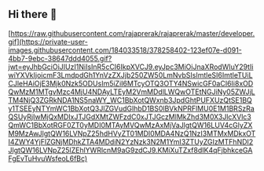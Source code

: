 ## Hi there 👋
[https://raw.githubusercontent.com/rajaprerak/rajaprerak/master/developer.gif](https://private-user-images.githubusercontent.com/184033518/378258402-123ef07e-d091-4bb7-9ebc-38647ddd4055.gif?jwt=eyJhbGciOiJIUzI1NiIsInR5cCI6IkpXVCJ9.eyJpc3MiOiJnaXRodWIuY29tIiwiYXVkIjoicmF3LmdpdGh1YnVzZXJjb250ZW50LmNvbSIsImtleSI6ImtleTUiLCJleHAiOjE3Mjk0Nzk5ODUsIm5iZiI6MTcyOTQ3OTY4NSwicGF0aCI6Ii8xODQwMzM1MTgvMzc4MjU4NDAyLTEyM2VmMDdlLWQwOTEtNGJiNy05ZWJjLTM4NjQ3ZGRkNDA1NS5naWY_WC1BbXotQWxnb3JpdGhtPUFXUzQtSE1BQy1TSEEyNTYmWC1BbXotQ3JlZGVudGlhbD1BS0lBVkNPRFlMU0E1M1BRSzRaQSUyRjIwMjQxMDIxJTJGdXMtZWFzdC0xJTJGczMlMkZhd3M0X3JlcXVlc3QmWC1BbXotRGF0ZT0yMDI0MTAyMVQwMzAxMjVaJlgtQW16LUV4cGlyZXM9MzAwJlgtQW16LVNpZ25hdHVyZT01MDI0MDA4NzQ1NzI3MTMxMDkxOTI4ZWY4YjFlZGNjMDhkZTA4MDdiN2YzNzk3N2M1YmI3ZTUyZGIzMTFhNDI2JlgtQW16LVNpZ25lZEhlYWRlcnM9aG9zdCJ9.KMiXuTZxf8dIK4qFjbhkceGAFgEvTuHvuWsfeoL6fBc)
<!--
**jashimofficial75/jashimofficial75** is a ✨ _special_ ✨ repository because its `README.md` (this file) appears on your GitHub profile.

Here are some ideas to get you started:

- 🔭 I’m currently working on ...
- 🌱 I’m currently learning ...
- 👯 I’m looking to collaborate on ...
- 🤔 I’m looking for help with ...
- 💬 Ask me about ...
- 📫 How to reach me: ...
- 😄 Pronouns: ...
- ⚡ Fun fact: ...
-->

